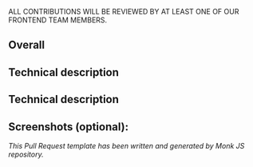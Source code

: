 ALL CONTRIBUTIONS WILL BE REVIEWED BY AT LEAST ONE OF OUR FRONTEND TEAM MEMBERS.

<!--- Before all please request a review from your team leader -->
<!--- and members who might be interested in this PR -->

## Overall
<!--- Please provide an overall description of your proposal -->
<!--- How much days have you spent on this proposal? -->
<!--- What problem does your proposal solve? -->

## Technical description
<!--- Describe your changes technically in detail -->

## Technical description
<!--- Describe your changes technically in detail -->

## Screenshots (optional):

*This Pull Request template has been written and generated by Monk JS repository.*

